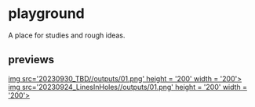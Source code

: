 # playground
A place for studies and rough ideas.  
## previews  
<!-- DO NOT DELETE[<img src="20230924_LinesInHoles/outputs/01.png" height = "200" width = "200" >](20230924_LinesInHoles) -->
[img src='20230930_TBD//outputs/01.png' height = '200' width = '200'>](20230930_TBD/) 
[img src='20230924_LinesInHoles//outputs/01.png' height = '200' width = '200'>](20230924_LinesInHoles/) 
 


